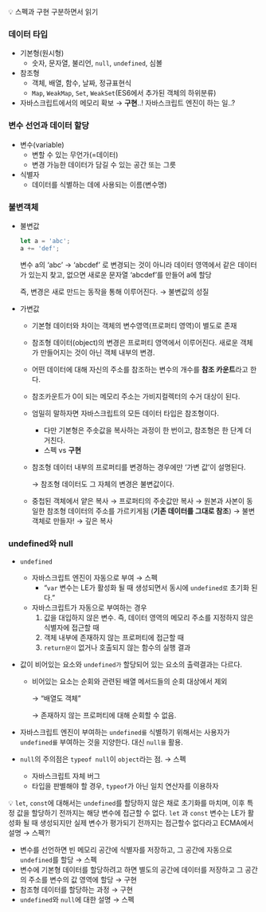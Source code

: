 💡 스펙과 구현 구분하면서 읽기

### 데이터 타입

- 기본형(원시형)
    - 숫자, 문자열, 불리언, `null`, `undefined`, 심볼
- 참조형
    - 객체, 배열, 함수, 날짜, 정규표현식
    - `Map`, `WeakMap`, `Set`, `WeakSet`(ES6에서 추가된 객체의 하위분류)
- 자바스크립트에서의 메모리 확보 → **구현**..! 자바스크립트 엔진이 하는 일..?

### 변수 선언과 데이터 할당

- 변수(variable)
    - 변할 수 있는 무언가(=데이터)
    - 변경 가능한 데이터가 담길 수 있는 공간 또는 그릇
- 식별자
    - 데이터를 식별하는 데에 사용되는 이름(변수명)

### 불변객체

- 불변값
    
    ```jsx
    let a = 'abc';
    a += 'def';
    ```
    
    변수 a의 ‘abc’ → ‘abcdef’ 로 변경되는 것이 아니라 데이터 영역에서 같은 데이터가 있는지 찾고, 없으면 새로운 문자열 ‘abcdef’를 만들어 a에 할당
    
    즉, 변경은 새로 만드는 동작을 통해 이루어진다. → 불변값의 성질
    
- 가변값
    - 기본형 데이터와 차이는 객체의 변수영역(프로퍼티 영역)이 별도로 존재
    - 참조형 데이터(object)의 변경은 프로퍼티 영역에서 이루어진다. 새로운 객체가 만들어지는 것이 아닌 객체 내부의 변경.
    - 어떤 데이터에 대해 자신의 주소를 참조하는 변수의 개수를 **참조 카운트**라고 한다.
    - 참조카운트가 0이 되는 메모리 주소는 가비지컬렉터의 수거 대상이 된다.
    - 엄밀히 말하자면 자바스크립트의 모든 데이터 타입은 참조형이다.
        - 다만 기본형은 주솟값을 복사하는 과정이 한 번이고, 참조형은 한 단계 더 거친다.
        - 스펙 vs **구현**
    - 참조형 데이터 내부의 프로퍼티를 변경하는 경우에만 ‘가변 값’이 설명된다.
        
        → 참조형 데이터도 그 자체의 변경은 불변값이다.
        
    - 중첩된 객체에서 얕은 복사 → 프로퍼티의 주솟값만 복사 → 원본과 사본이 동일한 참조형 데이터의 주소를 가르키게됨 (**기존 데이터를 그대로 참조**) → 불변객체로 만들자! → 깊은 복사

### undefined와 null

- `undefined`
    - 자바스크립트 엔진이 자동으로 부여 → 스펙
        - “`var` 변수는 LE가 활성화 될 때 생성되면서 동시에 `undefined로` 초기화 된다.”
    - 자바스크립트가 자동으로 부여하는 경우
        1. 값을 대입하지 않은 변수. 즉, 데이터 영역의 메모리 주소를 지정하지 않은 식별자에 접근할 때
        2. 객체 내부에 존재하지 않는 프로퍼티에 접근할 때
        3. `return문이` 없거나 호출되지 않는 함수의 실행 결과
- 값이 비어있는 요소와 `undefined가` 할당되어 있는 요소의 출력결과는 다르다.
    - 비어있는 요소는 순회와 관련된 배열 메서드들의 순회 대상에서 제외
        
        → “배열도 객체”
        
        → 존재하지 않는 프로퍼티에 대해 순회할 수 없음.
        
- 자바스크립트 엔진이 부여하는 `undefined를` 식별하기 위해서는 사용자가 `undefined를` 부여하는 것을 지양한다. 대신 `null을` 활용.
- `null`의 주의점은 `typeof null`이 `object`라는 점. → 스펙
    - 자바스크립트 자체 버그
    - 타입을 판별해야 할 경우, `typeof`가 아닌 일치 연산자를 이용하자


💡 `let`, `const`에 대해서는 `undefined`를 할당하지 않은 채로 초기화를 마치며, 이후 특정 값을 할당하기 전까지는 해당 변수에 접근할 수 없다.
  `let` 과 `const` 변수는 LE가 활성화 될 때 생성되지만 실제 변수가 평가되기 전까지는 접근할수 없다라고 ECMA에서 설명 → 스펙?!


- 변수를 선언하면 빈 메모리 공간에 식별자를 저장하고, 그 공간에 자동으로 `undefined`를 할당 → 스펙
- 변수에 기본형 데이터를 할당하려고 하면 별도의 공간에 데이터를 저장하고 그 공간의 주소를 변수의 값 영역에 할당 → 구현
- 참조형 데이터를 할당하는 과정 → 구현
- `undefined`와 `null`에 대한 설명 → 스펙
